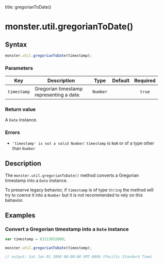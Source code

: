 title: gregorianToDate()

# monster.util.gregorianToDate()

## Syntax
```javascript
monster.util.gregorianToDate(timestamp);
```

### Parameters
Key | Description | Type | Default | Required
:-: | --- | :-: | :-: | :-:
`timestamp` | Gregorian timestamp representing a date. | `Number` | | `true`

### Return value
A `Date` instance.

### Errors
* `'timestamp' is not a valid Number`: `timestamp` is `NaN` or of a type other than `Number`

## Description
The `monster.util.gregorianToDate()` method converts a Gregorian timestamp into a `Date` instance.

To preserve legacy behavior, if `timestamp` is of type `String` the method will try to coerce it into a `Number` but it is not recommended to rely on this behavior.

## Examples
### Convert a Gregorian timestamp into a `Date` instance
```javascript
var timestamp = 63113932800;

monster.util.gregorianToDate(timestamp);

// output: Sat Jan 01 2000 00:00:00 GMT-0800 (Pacific Standard Time)
```
